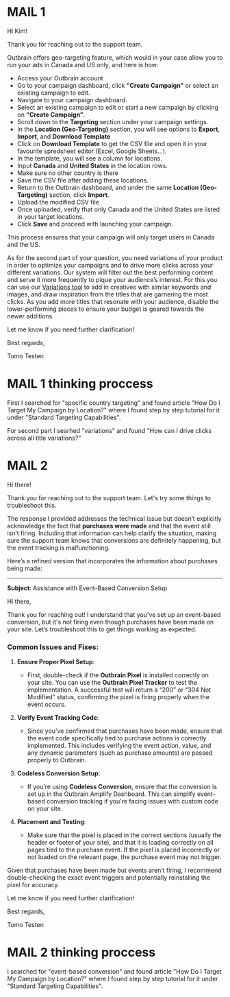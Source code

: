 # MAIL 1
Hi Kim!

Thank you for reaching out to the support team. 

Outbrain offers geo-targeting feature, which would in your case allow you to run your ads in Canada and US only, and here is how:
- Access your Outbrain account
- Go to your campaign dashboard, click **“Create Campaign”** or select an existing campaign to edit.
- Navigate to your campaign dashboard.
- Select an existing campaign to edit or start a new campaign by clicking on **“Create Campaign”**.
- Scroll down to the **Targeting** section under your campaign settings.
- In the **Location (Geo-Targeting)** section, you will see options to **Export**, **Import**, and **Download Template**
- Click on **Download Template** to get the CSV file and open it in your favourite spredsheet editor (Excel, Google Sheets...).
- In the template, you will see a column for locations. 
- Input **Canada** and **United States** in the location rows.
- Make sure no other country is there
- Save the CSV file after adding these locations.
- Return to the Outbrain dashboard, and under the same **Location (Geo-Targeting)** section, click **Import**.
- Upload the modified CSV file
- Once uploaded, verify that only Canada and the United States are listed in your target locations.
- Click **Save** and proceed with launching your campaign.

This process ensures that your campaign will only target users in Canada and the US.

As for the second part of your question, you need variations of your product in order to optimize your campaigns and to drive more clicks across your different variations. Our system will filter out the best performing content and serve it more frequently to pique your audience’s interest. For this you can use our [Variations tool](https://www.outbrain.com/help/advertisers/add-content/) to add in creatives with similar keywords and images, and draw inspiration from the titles that are garnering the most clicks. As you add more titles that resonate with your audience, disable the lower-performing pieces to ensure your budget is geared towards the newer additions.

Let me know if you need further clarification!

Best regards,

Tomo Testen


# MAIL 1 thinking proccess

First I searched for "specific country targeting" and found article "How Do I Target My Campaign by Location?" where I found step by step tutorial for it under "Standard Targeting Capabilities".

For second part I searhed "variations" and found "How can I drive clicks across all title variations?"

# MAIL 2
Hi there!

Thank you for reaching out to the support team. Let's try some things to troubleshoot this.

The response I provided addresses the technical issue but doesn’t explicitly acknowledge the fact that **purchases were made** and that the event still isn’t firing. Including that information can help clarify the situation, making sure the support team knows that conversions are definitely happening, but the event tracking is malfunctioning.

Here’s a refined version that incorporates the information about purchases being made:

---

**Subject**: Assistance with Event-Based Conversion Setup

Hi there,

Thank you for reaching out! I understand that you've set up an event-based conversion, but it's not firing even though purchases have been made on your site. Let’s troubleshoot this to get things working as expected.

### Common Issues and Fixes:

1. **Ensure Proper Pixel Setup**: 
   - First, double-check if the **Outbrain Pixel** is installed correctly on your site. You can use the **Outbrain Pixel Tracker** to test the implementation. A successful test will return a “200” or “304 Not Modified” status, confirming the pixel is firing properly when the event occurs.

2. **Verify Event Tracking Code**: 
   - Since you’ve confirmed that purchases have been made, ensure that the event code specifically tied to purchase actions is correctly implemented. This includes verifying the event action, value, and any dynamic parameters (such as purchase amounts) are passed properly to Outbrain.

3. **Codeless Conversion Setup**:
   - If you’re using **Codeless Conversion**, ensure that the conversion is set up in the Outbrain Amplify Dashboard. This can simplify event-based conversion tracking if you're facing issues with custom code on your site.

4. **Placement and Testing**: 
   - Make sure that the pixel is placed in the correct sections (usually the header or footer of your site), and that it is loading correctly on all pages tied to the purchase event. If the pixel is placed incorrectly or not loaded on the relevant page, the purchase event may not trigger.

Given that purchases have been made but events aren’t firing, I recommend double-checking the exact event triggers and potentially reinstalling the pixel for accuracy.

Let me know if you need further clarification!

Best regards,

Tomo Testen


# MAIL 2 thinking proccess

I searched for "event-based conversion" and found article "How Do I Target My Campaign by Location?" where I found step by step tutorial for it under "Standard Targeting Capabilities".

